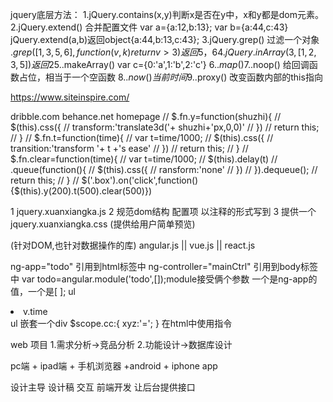 jquery底层方法：
1.jQuery.contains(x,y)判断x是否在y中，x和y都是dom元素。
2.jQuery.extend() 合并配置文件
  var a={a:12,b:13};
  var b={a:44,c:43}
  jQuery.extend(a,b)返回object{a:44,b:13,c:43};
3.jQuery.grep()  过滤一个对象
  $.grep([1,3,5,6],function(v,k){  return v>3})返回5 ，6
4.jQuery.inArray(3,[1,2,3,5])返回 2
5.$.makeArray()  var c={0:'a',1:'b',2:'c'}
6.$.map() 
7.$.noop() 给回调函数占位，相当于一个空函数
8.$.now()  当前时间
9.$.proxy()  改变函数内部的this指向

https://www.siteinspire.com/

dribble.com
behance.net
homepage
 //  $.fn.y=function(shuzhi){
  //  	$(this).css({
  //  		transform:'translate3d('+ shuzhi+'px,0,0)'
  //  		})
  //  	return this;
  //  }
  //  $.fn.t=function(time){
  //  	  var t=time/1000;
  //  	 $(this).css({
  //        transition:'transform '+ t +'s  ease'
  //  	 	})
  //  return this;
  //  }
  //  $.fn.clear=function(time){
  //  	  var t=time/1000;
  //     $(this).delay(t)
  //     .queue(function(){
  //     	 $(this).css({
  //       ransform:'none'
  //     	})
  //     }).dequeue();
  //     return this;
  //  }
  // $('.box').on('click',function(){$(this).y(200).t(500).clear(500)})

1 jquery.xuanxiangka.js
2 规范dom结构 配置项 以注释的形式写到
3 提供一个jquery.xuanxiangka.css (提供给用户简单预览)
<link rel="stylesheet" type="text/css" href="jquery.xuanxiangka.css">
<script type="text/javascript" src="jquery.js"></script>
<script type="text/javascript" src="jquery.xuanxiangka.js"></script>
<script></script>

(针对DOM,也针对数据操作的库)
angular.js || vue.js || react.js

ng-app="todo"  引用到html标签中
ng-controller="mainCtrl" 引用到body标签中 
var  todo=angular.module('todo',[]);module接受俩个参数 一个是ng-app的值，一个是[ ];
ul
   <li ng-repeat="v in musiclist">
      <span>v.time</span> 
   </li>
ul
嵌套一个div
$scope.cc:{
  xyz:'=';
}
在html中使用指令 <div xyz="cc">


web 项目 
1.需求分析->竞品分析
2.功能设计->数据库设计

pc端 + ipad端 + 手机浏览器
+android + iphone app

设计主导
设计稿
交互
前端开发
让后台提供接口
